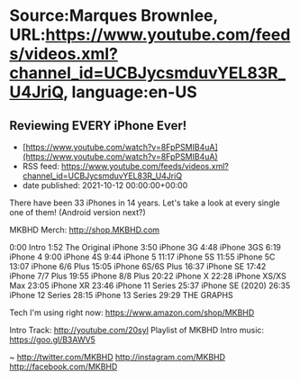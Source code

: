# Source:Marques Brownlee, URL:https://www.youtube.com/feeds/videos.xml?channel_id=UCBJycsmduvYEL83R_U4JriQ, language:en-US

## Reviewing EVERY iPhone Ever!
 - [https://www.youtube.com/watch?v=8FpPSMIB4uA](https://www.youtube.com/watch?v=8FpPSMIB4uA)
 - RSS feed: https://www.youtube.com/feeds/videos.xml?channel_id=UCBJycsmduvYEL83R_U4JriQ
 - date published: 2021-10-12 00:00:00+00:00

There have been 33 iPhones in 14 years. Let's take a look at every single one of them! (Android version next?)

MKBHD Merch: http://shop.MKBHD.com

0:00 Intro
1:52 The Original iPhone
3:50 iPhone 3G
4:48 iPhone 3GS
6:19 iPhone 4
9:00 iPhone 4S
9:44 iPhone 5
11:17 iPhone 5S
11:55 iPhone 5C
13:07 iPhone 6/6 Plus
15:05 iPhone 6S/6S Plus
16:37 iPhone SE
17:42 iPhone 7/7 Plus
19:55 iPhone 8/8 Plus
20:22 iPhone X
22:28 iPhone XS/XS Max
23:05 iPhone XR
23:46 iPhone 11 Series
25:37 iPhone SE (2020)
26:35 iPhone 12 Series
28:15 iPhone 13 Series
29:29 THE GRAPHS

Tech I'm using right now: https://www.amazon.com/shop/MKBHD

Intro Track: http://youtube.com/20syl
Playlist of MKBHD Intro music: https://goo.gl/B3AWV5

~
http://twitter.com/MKBHD
http://instagram.com/MKBHD
http://facebook.com/MKBHD

